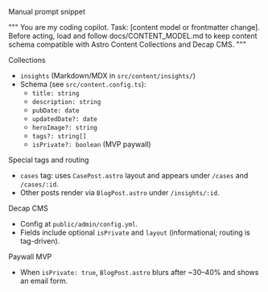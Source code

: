 Manual prompt snippet

"""
You are my coding copilot. Task: [content model or frontmatter change].
Before acting, load and follow docs/CONTENT_MODEL.md to keep content schema compatible with Astro Content Collections and Decap CMS.
"""

Collections
- `insights` (Markdown/MDX in `src/content/insights/`)
- Schema (see `src/content.config.ts`):
  - `title: string`
  - `description: string`
  - `pubDate: date`
  - `updatedDate?: date`
  - `heroImage?: string`
  - `tags?: string[]`
  - `isPrivate?: boolean` (MVP paywall)

Special tags and routing
- `cases` tag: uses `CasePost.astro` layout and appears under `/cases` and `/cases/:id`.
- Other posts render via `BlogPost.astro` under `/insights/:id`.

Decap CMS
- Config at `public/admin/config.yml`.
- Fields include optional `isPrivate` and `layout` (informational; routing is tag-driven).

Paywall MVP
- When `isPrivate: true`, `BlogPost.astro` blurs after ~30–40% and shows an email form.

